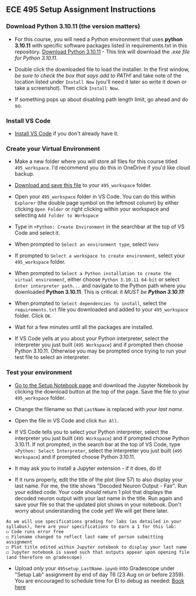 ## ECE 495 Setup Assignment Instructions

### Download Python 3.10.11 (the version matters)

- For this course, you will need a Python environment that uses **python 3.10.11** with specific software packages listed in requirements.txt in this repository. [Download Python 3.10.11](https://www.python.org/ftp/python/3.10.11/python-3.10.11-amd64.exe) - This link will download the *.exe file for Python 3.10.11.*

- Double click the downloaded file to load the installer. In the first window, *be sure to check the box that says add to PATH!* and take note of the location listed under `Install Now` (you'll need it later so write it down or take a screenshot). Then click `Install Now`.

- If something pops up about disabling path length limit, go ahead and do so.

### Install VS Code

- [Install VS Code](https://code.visualstudio.com/download) if you don't already have it.

### Create your Virtual Environment

- Make a new folder where you will store all files for this course titled `495_workspace`. I'd recommend you do this in OneDrive if you'd like cloud backup.

- [Download and save this file](_static/requirements.txt) to your `495_workspace` folder.

- Open your `495_workspace` folder in VS Code. You can do this within `Explorer` (the double page symbol on the leftmost column) by either clicking `Open Folder` or right clicking within your workspace and selecting `Add Folder to Workspace`

- Type in `>Python: Create Environment` in the searchbar at the top of VS Code and select it.

- When prompted to `Select an environment type`, select `Venv`

- If prompted to `Select a workspace to create environment`, select your `495_workspace` folder.

- When prompted to `Select a Python installation to create the virtual environment`, either choose `Python 3.10.11 64-bit` or select `Enter interpreter path...` and navigate to the Python path where you downloaded **Python 3.10.11**. This is critical: it _MUST be **Python 3.10.11**_!  

- When prompted to `Select dependencies to install`, select the `requirements.txt` file you downloaded and added to your `495_workspace` folder. Click `OK`.

- Wait for a few minutes until all the packages are installed.

- If VS Code yells at you about your Python interpreter, select the interpreter you just built (`495 Workspace`) and if prompted then choose Python 3.10.11. Otherwise you may be prompted once trying to run your test file to select an interpreter. 
  
### Test your environment

- [Go to the Setup Notebook page](495setup_LastName.ipynb) and download the Jupyter Notebook by clicking the download button at the top of the page. Save the file to your `495_workspace` folder. 

- Change the filename so that `LastName` is replaced with _your last name_.

- Open the file in VS Code and click `Run All`. 

- If VS Code tells you to select your Python interpreter, select the interpreter you just built (`495 Workspace`) and if prompted choose Python 3.10.11. If not prompted, in the search bar at the top of VS Code, type `>Python: Select Interpreter`, select the interpreter you just built (`495 Workspace`) and if prompted choose Python 3.10.11.

- It may ask you to install a Jupyter extension - if it does, do it! 

- If it runs properly, edit the title of the plot (line 57) to also display your last name. For me, the title shows "Decoded Neuron Output - Fair". Run your edited code. Your code should return 1 plot that displays the decoded neuron output with your last name in the title. Run again and save your file so that the updated plot shows in your notebook. Don't worry about understanding the code yet! We will get there later.

```{Note}
As we will use specifications grading for labs (as detailed in your syllabus), here are your specifications to earn a 1 for this lab:   
◻ Code runs error free  
◻ Filename changed to reflect last name of person submitting assignment    
◻ Plot title edited within Jupyter notebook to display your last name   
◻ Jupyter notebook is saved such that outputs appear upon opening file (and therefore on gradescope)  
```  

- Upload _only_ your `495setup_LastName.ipynb` into Gradescope under "Setup Lab" assignment by end of day T6 (23 Aug on or before 2359). You are encouraged to schedule time for EI to debug as needed: [Book here](https://outlook.office.com/bookwithme/user/94f514961fa3476ab9598d4a2173d076@afacademy.af.edu?anonymous&ep=plink)
